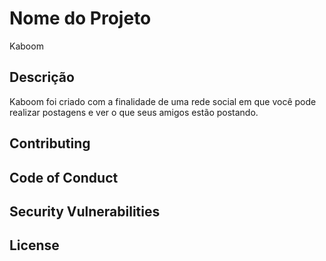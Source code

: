 # Nome do Projeto
Kaboom

## Descrição
Kaboom foi criado com a finalidade de uma rede social em que você pode realizar postagens e ver o que seus amigos estão postando.


## Contributing


## Code of Conduct



## Security Vulnerabilities


## License
